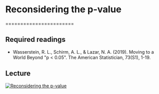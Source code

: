 # Reconsidering the p-value
=======================

## Required readings

- Wasserstein, R. L., Schirm, A. L., & Lazar, N. A. (2019). Moving to a World Beyond "p < 0.05". The American Statistician, 73(S1), 1-19.

## Lecture

[![Reconsidering the p-value](../thumbnails/reconsidering-the-p-value.jpeg)](https://www.youtube.com/watch?v=r3oAgXX9lyg "Reconsidering the p-value")
